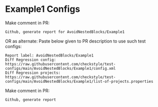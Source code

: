 # Example1 Configs
Make comment in PR:
```
Github, generate report for AvoidNestedBlocks/Example1
```
OR as alternate:
Paste below given to PR description to use such test configs:
```
Report label: AvoidNestedBlocks/Example1
Diff Regression config: https://raw.githubusercontent.com/checkstyle/test-configs/main/AvoidNestedBlocks/Example1/config.xml
Diff Regression projects: https://raw.githubusercontent.com/checkstyle/test-configs/main/AvoidNestedBlocks/Example1/list-of-projects.properties
```
Make comment in PR:
```
Github, generate report
```
